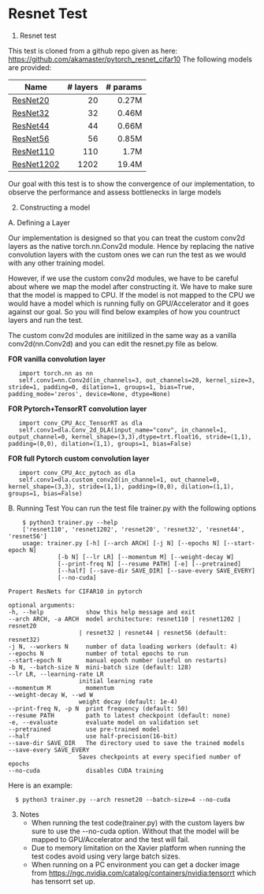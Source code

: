 # Resnet Test

1. Resnet test

This test is cloned from a github repo given as here: https://github.com/akamaster/pytorch_resnet_cifar10
The following models are provided:

| Name      | # layers | # params|
|-----------|---------:|--------:|
|[ResNet20](https://github.com/akamaster/pytorch_resnet_cifar10/raw/master/pretrained_models/resnet20-12fca82f.th)   |    20    | 0.27M   |
|[ResNet32](https://github.com/akamaster/pytorch_resnet_cifar10/raw/master/pretrained_models/resnet32-d509ac18.th)  |    32    | 0.46M   |
|[ResNet44](https://github.com/akamaster/pytorch_resnet_cifar10/raw/master/pretrained_models/resnet44-014dd654.th)   |    44    | 0.66M   |
|[ResNet56](https://github.com/akamaster/pytorch_resnet_cifar10/raw/master/pretrained_models/resnet56-4bfd9763.th)   |    56    | 0.85M   |
|[ResNet110](https://github.com/akamaster/pytorch_resnet_cifar10/raw/master/pretrained_models/resnet110-1d1ed7c2.th)  |   110    |  1.7M   |
|[ResNet1202](https://github.com/akamaster/pytorch_resnet_cifar10/raw/master/pretrained_models/resnet1202-f3b1deed.th) |  1202    | 19.4M   |

Our goal with this test is to show the convergence of our implementation, to observe the performance and assess bottlenecks in large models 

2. Constructing a model

A. Defining a Layer
        
   Our implementation is designed so that you can treat the custom conv2d layers as the native torch.nn.Conv2d module. Hence by replacing the native convolution layers with the custom ones we can run the test as we would with any other training model.
      
   However, if we use the custom conv2d modules, we have to be careful about where we map the model after constructing it. We have to make sure that the model is mapped to CPU. If the model is not mapped to the CPU we would have a model which is running fully on GPU/Accelerator and it goes against our goal. So you will find below examples of how you countruct layers and run the test.
        
        
   The custom conv2d modules are initilized in the same way as a vanilla conv2d(nn.Conv2d) and you can edit the resnet.py file as below.
     
   **FOR vanilla convolution layer**
      
       import torch.nn as nn
       self.conv1=nn.Conv2d(in_channels=3, out_channels=20, kernel_size=3, stride=1, padding=0, dilation=1, groups=1, bias=True, padding_mode='zeros', device=None, dtype=None)
     
        
   **FOR Pytorch+TensorRT convolution layer**
          
       import conv_CPU_Acc_TensorRT as dla    
       self.conv1=dla.Conv_2d_DLA(input_name="conv", in_channel=1, output_channel=0, kernel_shape=(3,3),dtype=trt.float16, stride=(1,1), padding=(0,0), dilation=(1,1), groups=1, bias=False)
       
   **FOR full Pytorch custom convolution layer** 
        
       import conv_CPU_Acc_pytoch as dla
       self.conv1=dla.custom_conv2d(in_channel=1, out_channel=0, kernel_shape=(3,3), stride=(1,1), padding=(0,0), dilation=(1,1), groups=1, bias=False)
       
   B. Running Test
        You can run the test file trainer.py with the following options
                  
        $ python3 trainer.py --help
        ['resnet110', 'resnet1202', 'resnet20', 'resnet32', 'resnet44', 'resnet56']
        usage: trainer.py [-h] [--arch ARCH] [-j N] [--epochs N] [--start-epoch N]
                  [-b N] [--lr LR] [--momentum M] [--weight-decay W]
                  [--print-freq N] [--resume PATH] [-e] [--pretrained]
                  [--half] [--save-dir SAVE_DIR] [--save-every SAVE_EVERY]
                  [--no-cuda]

    Propert ResNets for CIFAR10 in pytorch

    optional arguments:
    -h, --help            show this help message and exit
    --arch ARCH, -a ARCH  model architecture: resnet110 | resnet1202 | resnet20
                        | resnet32 | resnet44 | resnet56 (default: resnet32)
    -j N, --workers N     number of data loading workers (default: 4)
    --epochs N            number of total epochs to run
    --start-epoch N       manual epoch number (useful on restarts)
    -b N, --batch-size N  mini-batch size (default: 128)
    --lr LR, --learning-rate LR
                        initial learning rate
    --momentum M          momentum
    --weight-decay W, --wd W
                        weight decay (default: 1e-4)
    --print-freq N, -p N  print frequency (default: 50)
    --resume PATH         path to latest checkpoint (default: none)
    -e, --evaluate        evaluate model on validation set
    --pretrained          use pre-trained model
    --half                use half-precision(16-bit)
    --save-dir SAVE_DIR   The directory used to save the trained models
    --save-every SAVE_EVERY
                        Saves checkpoints at every specified number of epochs
    --no-cuda             disables CUDA training 
 
  Here is an example:
      
      $ python3 trainer.py --arch resnet20 --batch-size=4 --no-cuda
      
  3. Notes
       - When running the test code(trainer.py) with the custom layers bw sure to use the --no-cuda option. Without that the model will be mapped to GPU/Accelerator and the test will fail.
       - Due to memory limitation on the Xavier platform when running the test codes avoid using very large batch sizes.
       - When running on a PC environment you can get a docker image from https://ngc.nvidia.com/catalog/containers/nvidia:tensorrt which has tensorrt set up.
